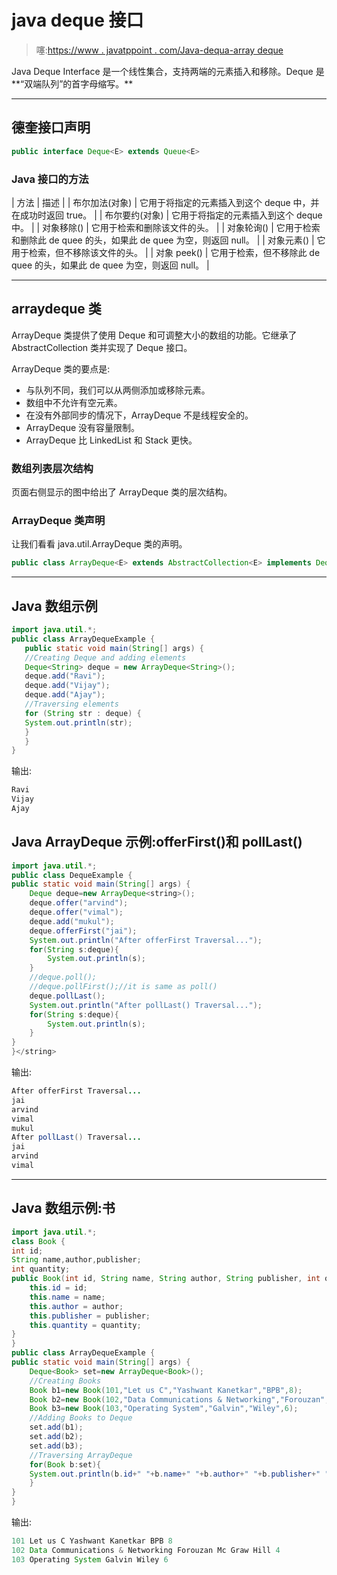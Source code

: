 # java deque 接口

> 噻:[https://www . javatppoint . com/Java-dequa-array deque](https://www.javatpoint.com/java-deque-arraydeque)

Java Deque Interface 是一个线性集合，支持两端的元素插入和移除。Deque 是**“双端队列”的首字母缩写。**

* * *

## 德奎接口声明

```java
public interface Deque<E> extends Queue<E>

```

### Java 接口的方法

| 方法 | 描述 |
| 布尔加法(对象) | 它用于将指定的元素插入到这个 deque 中，并在成功时返回 true。 |
| 布尔要约(对象) | 它用于将指定的元素插入到这个 deque 中。 |
| 对象移除() | 它用于检索和删除该文件的头。 |
| 对象轮询() | 它用于检索和删除此 de quee 的头，如果此 de quee 为空，则返回 null。 |
| 对象元素() | 它用于检索，但不移除该文件的头。 |
| 对象 peek() | 它用于检索，但不移除此 de quee 的头，如果此 de quee 为空，则返回 null。 |

* * *

## arraydeque 类

ArrayDeque 类提供了使用 Deque 和可调整大小的数组的功能。它继承了 AbstractCollection 类并实现了 Deque 接口。

ArrayDeque 类的要点是:

*   与队列不同，我们可以从两侧添加或移除元素。
*   数组中不允许有空元素。
*   在没有外部同步的情况下，ArrayDeque 不是线程安全的。
*   ArrayDeque 没有容量限制。
*   ArrayDeque 比 LinkedList 和 Stack 更快。

### 数组列表层次结构

页面右侧显示的图中给出了 ArrayDeque 类的层次结构。

### ArrayDeque 类声明

让我们看看 java.util.ArrayDeque 类的声明。

```java
public class ArrayDeque<E> extends AbstractCollection<E> implements Deque<E>, Cloneable, Serializable

```

* * *

## Java 数组示例

```java
import java.util.*;
public class ArrayDequeExample {
   public static void main(String[] args) {
   //Creating Deque and adding elements
   Deque<String> deque = new ArrayDeque<String>();
   deque.add("Ravi");  
   deque.add("Vijay");   
   deque.add("Ajay");  
   //Traversing elements
   for (String str : deque) {
   System.out.println(str);
   }
   }
}

```

输出:

```java
Ravi
Vijay
Ajay

```

## Java ArrayDeque 示例:offerFirst()和 pollLast()

```java
import java.util.*;
public class DequeExample {
public static void main(String[] args) {
	Deque deque=new ArrayDeque<string>();
	deque.offer("arvind");
	deque.offer("vimal");
	deque.add("mukul");
	deque.offerFirst("jai");
	System.out.println("After offerFirst Traversal...");
	for(String s:deque){
		System.out.println(s);
	}
	//deque.poll();
	//deque.pollFirst();//it is same as poll()
	deque.pollLast();
	System.out.println("After pollLast() Traversal...");
	for(String s:deque){
		System.out.println(s);
	}
}
}</string> 
```

输出:

```java
After offerFirst Traversal...
jai
arvind
vimal
mukul
After pollLast() Traversal...
jai
arvind
vimal

```

* * *

## Java 数组示例:书

```java
import java.util.*;  
class Book {  
int id;  
String name,author,publisher;  
int quantity;  
public Book(int id, String name, String author, String publisher, int quantity) {  
    this.id = id;  
    this.name = name;  
    this.author = author;  
    this.publisher = publisher;  
    this.quantity = quantity;  
}  
}  
public class ArrayDequeExample {  
public static void main(String[] args) {  
	Deque<Book> set=new ArrayDeque<Book>();  
    //Creating Books  
    Book b1=new Book(101,"Let us C","Yashwant Kanetkar","BPB",8);  
    Book b2=new Book(102,"Data Communications & Networking","Forouzan","Mc Graw Hill",4);  
    Book b3=new Book(103,"Operating System","Galvin","Wiley",6);  
    //Adding Books to Deque 
    set.add(b1);  
    set.add(b2);  
    set.add(b3);  
    //Traversing ArrayDeque
    for(Book b:set){  
    System.out.println(b.id+" "+b.name+" "+b.author+" "+b.publisher+" "+b.quantity);  
    }  
}  
}  

```

输出:

```java
101 Let us C Yashwant Kanetkar BPB 8
102 Data Communications & Networking Forouzan Mc Graw Hill 4
103 Operating System Galvin Wiley 6

```